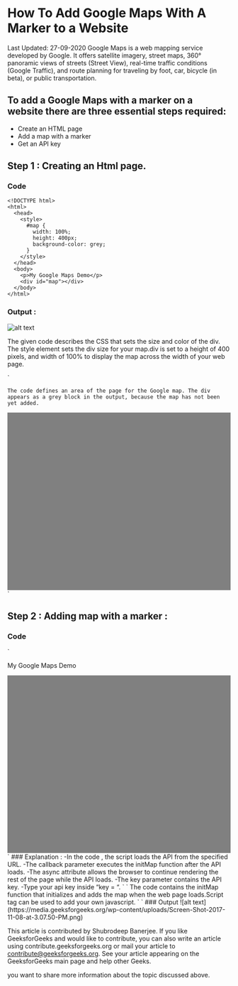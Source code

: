 # How To Add Google Maps With A Marker to a Website
Last Updated: 27-09-2020
Google Maps is a web mapping service developed by Google. It offers satellite imagery, street maps, 360° panoramic views of streets (Street View), real-time traffic conditions (Google Traffic), and route planning for traveling by foot, car, bicycle (in beta), or public transportation.
## To add a Google Maps with a marker on a website there are three essential steps required:

- Create an HTML page
- Add a map with a marker
- Get an API key

## Step 1 : Creating an Html page.

### Code
```
<!DOCTYPE html> 
<html> 
  <head> 
    <style> 
      #map { 
        width: 100%; 
        height: 400px; 
        background-color: grey; 
      } 
    </style> 
  </head> 
  <body> 
    <p>My Google Maps Demo</p> 
    <div id="map"></div> 
  </body> 
</html> 
```
### Output :
![alt text](https://media.geeksforgeeks.org/wp-content/uploads/Screen-Shot-2017-11-07-at-2.32.27-PM.png)

The given code describes the CSS that sets the size and color of the div. The style element sets the div size for your map.div is set to a height of 400 pixels, and width of 100% to display the map across the width of your web page.

`
<style>
#map {
width: 100%;
height: 400%;
background-color: grey;
}
</style>
`
The code defines an area of the page for the Google map. The div appears as a grey block in the output, because the map has not been yet added.
` <div id="map"></div> `

## Step 2 : Adding map with a marker :
### Code 
` <!DOCTYPE html> 
<html> 
  <head> 
    <style> 
      #map { 
        height: 400px; 
        width: 100%; 
       } 
    </style> 
  </head> 
  <body> 
    <p>My Google Maps Demo</p> 
    <div id="map"></div> 
    <script> 
      function initMap() { 
        var test= {lat: -25.363, lng: 131.044}; 
        var map = new google.maps.Map(document.getElementById('map'), { 
          zoom: 4, 
          center: test 
        }); 
        var marker = new google.maps.Marker({ 
          position: test, 
          map: map 
        }); 
      } 
    </script> 
    <script async defer 
    src= 
"https://maps.googleapis.com/maps/api/js?key=YOUR_API_KEY&callback=initMap"> 
    </script> 
  </body> 
</html> 
` 
### Explanation :
-In the code , the script loads the API from the specified URL.
-The callback parameter executes the initMap function after the API loads.
-The async attribute allows the browser to continue rendering the rest of the page while the API loads.
-The key parameter contains the API key.
-Type your api key inside “key = “.
` <script async defer scr="https://maps.googleapis.com/maps/api/js?key=YOUR_API_KEY &callback=initMap">
</script> `
The code contains the initMap function that initializes and adds the map when the web page loads.Script tag can be used to add your own javascript.
` <script 
function initMap() {
var test = {lat: -25.363, lng: 131.044};
var map = new
`
-The code constructs a new Google maps object, and adds properties to the map including the center and zoom level.
-In the code below, new google.maps.Map() creates a new Google maps object.
-The center property tells the API where to center the map. The map coordinates are set in the order: latitude, longitude.
-The zoom property specifies the zoom level for the map. Zoom: 0 is the lowest zoom, and displays the entire earth. Set the zoom value higher to zoom in to the earth at higher resolutions.

` var test = {lat: -25.363, lng:131.044};
var map = new
google.maps.Map(document.getElementById('map'),{
zoom: 4,
centre: test
}); 
` 
The code below puts a marker on the map. The position property sets the position of the marker.
`
var marker = new google.maps.Marker({
position: uluru,
map: map
});
`
## Step 3: Getting an API key
### Following are the steps required to get a API key:

-Go to the below mentioned link
https://console.developers.google.com/flows/enableapi?apiid=maps_backend,geocoding_backend,directions_backend,distance_matrix_backend,elevation_backend,places_backend&reusekey=true.
-Create a new project or select from your existing projects.
-Click Continue to enable the API.
On the Credentials page, get an API key (and set the API key restrictions).
Replace the value of the key parameter in the URL with your own API key
### Output :
![alt text](https://media.geeksforgeeks.org/wp-content/uploads/Screen-Shot-2017-11-07-at-4.15.14-PM.png)

## Add GeeksforGeeks office City

### INPUT :
`
<!DOCTYPE html> 
<html> 
<head> 
	<style> 
	#map { 
		height: 400px; 
		width: 100%; 
	} 
	</style> 
</head> 
<body> 
	<h3>GFG Google Maps Demo</h3> 
	<div id="map"></div> 
	<script> 
	function initMap() { 
		var uluru = {lat: 28.501859, lng: 77.410320}; 
		var map = new google.maps.Map(document.getElementById('map'), { 
		zoom: 4, 
		center: uluru 
		}); 
		var marker = new google.maps.Marker({ 
		position: uluru, 
		map: map 
		}); 
	} 
	</script> 
	<script async defer 
	src= 
"https://maps.googleapis.com/maps/api/js?key= 
AIzaSyB2bXKNDezDf6YNVc-SauobynNHPo4RJb8&callback=initMap"> 
	</script> 
</body> 
</html> 
`
### Output
![alt text](https://media.geeksforgeeks.org/wp-content/uploads/Screen-Shot-2017-11-08-at-3.07.50-PM.png)

This article is contributed by Shubrodeep Banerjee. If you like GeeksforGeeks and would like to contribute, you can also write an article using contribute.geeksforgeeks.org or mail your article to contribute@geeksforgeeks.org. See your article appearing on the GeeksforGeeks main page and help other Geeks.

you want to share more information about the topic discussed above.

